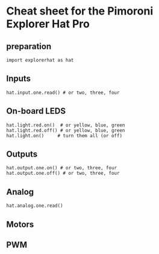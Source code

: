 # Cheat sheet for the Pimoroni Explorer Hat Pro

## preparation

    import explorerhat as hat

## Inputs

    hat.input.one.read() # or two, three, four

## On-board LEDS

    hat.light.red.on()  # or yellow, blue, green
    hat.light.red.off() # or yellow, blue, green
    hat.light.on()     # turn them all (or off)
    
## Outputs

    hat.output.one.on() # or two, three, four
    hat.output.one.off() # or two, three, four

## Analog

    hat.analog.one.read()

## Motors

## PWM



